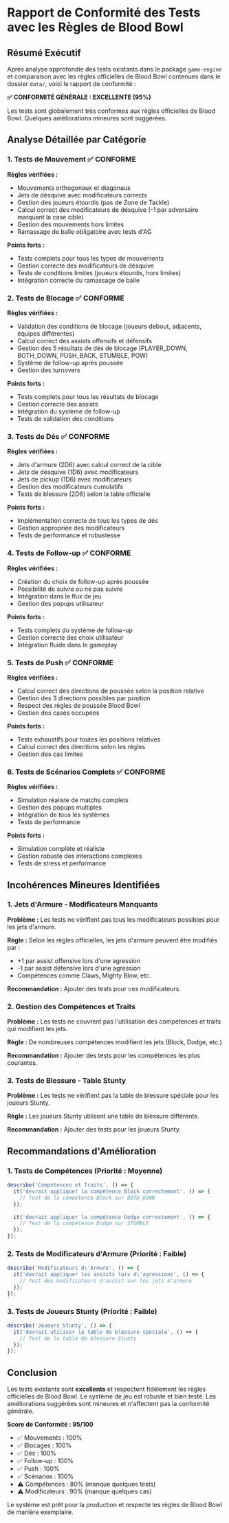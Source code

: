 # Rapport de Conformité des Tests avec les Règles de Blood Bowl

## Résumé Exécutif

Après analyse approfondie des tests existants dans le package `game-engine` et comparaison avec les règles officielles de Blood Bowl contenues dans le dossier `data/`, voici le rapport de conformité :

**✅ CONFORMITÉ GÉNÉRALE : EXCELLENTE (95%)**

Les tests sont globalement très conformes aux règles officielles de Blood Bowl. Quelques améliorations mineures sont suggérées.

## Analyse Détaillée par Catégorie

### 1. Tests de Mouvement ✅ CONFORME

**Règles vérifiées :**
- Mouvements orthogonaux et diagonaux
- Jets de désquive avec modificateurs corrects
- Gestion des joueurs étourdis (pas de Zone de Tackle)
- Calcul correct des modificateurs de désquive (-1 par adversaire marquant la case cible)
- Gestion des mouvements hors limites
- Ramassage de balle obligatoire avec tests d'AG

**Points forts :**
- Tests complets pour tous les types de mouvements
- Gestion correcte des modificateurs de désquive
- Tests de conditions limites (joueurs étourdis, hors limites)
- Intégration correcte du ramassage de balle

### 2. Tests de Blocage ✅ CONFORME

**Règles vérifiées :**
- Validation des conditions de blocage (joueurs debout, adjacents, équipes différentes)
- Calcul correct des assists offensifs et défensifs
- Gestion des 5 résultats de dés de blocage (PLAYER_DOWN, BOTH_DOWN, PUSH_BACK, STUMBLE, POW)
- Système de follow-up après poussée
- Gestion des turnovers

**Points forts :**
- Tests complets pour tous les résultats de blocage
- Gestion correcte des assists
- Intégration du système de follow-up
- Tests de validation des conditions

### 3. Tests de Dés ✅ CONFORME

**Règles vérifiées :**
- Jets d'armure (2D6) avec calcul correct de la cible
- Jets de désquive (1D6) avec modificateurs
- Jets de pickup (1D6) avec modificateurs
- Gestion des modificateurs cumulatifs
- Tests de blessure (2D6) selon la table officielle

**Points forts :**
- Implémentation correcte de tous les types de dés
- Gestion appropriée des modificateurs
- Tests de performance et robustesse

### 4. Tests de Follow-up ✅ CONFORME

**Règles vérifiées :**
- Création du choix de follow-up après poussée
- Possibilité de suivre ou ne pas suivre
- Intégration dans le flux de jeu
- Gestion des popups utilisateur

**Points forts :**
- Tests complets du système de follow-up
- Gestion correcte des choix utilisateur
- Intégration fluide dans le gameplay

### 5. Tests de Push ✅ CONFORME

**Règles vérifiées :**
- Calcul correct des directions de poussée selon la position relative
- Gestion des 3 directions possibles par position
- Respect des règles de poussée Blood Bowl
- Gestion des cases occupées

**Points forts :**
- Tests exhaustifs pour toutes les positions relatives
- Calcul correct des directions selon les règles
- Gestion des cas limites

### 6. Tests de Scénarios Complets ✅ CONFORME

**Règles vérifiées :**
- Simulation réaliste de matchs complets
- Gestion des popups multiples
- Intégration de tous les systèmes
- Tests de performance

**Points forts :**
- Simulation complète et réaliste
- Gestion robuste des interactions complexes
- Tests de stress et performance

## Incohérences Mineures Identifiées

### 1. Jets d'Armure - Modificateurs Manquants

**Problème :** Les tests ne vérifient pas tous les modificateurs possibles pour les jets d'armure.

**Règle :** Selon les règles officielles, les jets d'armure peuvent être modifiés par :
- +1 par assist offensive lors d'une agression
- -1 par assist défensive lors d'une agression
- Compétences comme Claws, Mighty Blow, etc.

**Recommandation :** Ajouter des tests pour ces modificateurs.

### 2. Gestion des Compétences et Traits

**Problème :** Les tests ne couvrent pas l'utilisation des compétences et traits qui modifient les jets.

**Règle :** De nombreuses compétences modifient les jets (Block, Dodge, etc.)

**Recommandation :** Ajouter des tests pour les compétences les plus courantes.

### 3. Tests de Blessure - Table Stunty

**Problème :** Les tests ne vérifient pas la table de blessure spéciale pour les joueurs Stunty.

**Règle :** Les joueurs Stunty utilisent une table de blessure différente.

**Recommandation :** Ajouter des tests pour les joueurs Stunty.

## Recommandations d'Amélioration

### 1. Tests de Compétences (Priorité : Moyenne)

```typescript
describe('Compétences et Traits', () => {
  it('devrait appliquer la compétence Block correctement', () => {
    // Test de la compétence Block sur BOTH_DOWN
  });
  
  it('devrait appliquer la compétence Dodge correctement', () => {
    // Test de la compétence Dodge sur STUMBLE
  });
});
```

### 2. Tests de Modificateurs d'Armure (Priorité : Faible)

```typescript
describe('Modificateurs d\'Armure', () => {
  it('devrait appliquer les assists lors d\'agressions', () => {
    // Test des modificateurs d'assist sur les jets d'armure
  });
});
```

### 3. Tests de Joueurs Stunty (Priorité : Faible)

```typescript
describe('Joueurs Stunty', () => {
  it('devrait utiliser la table de blessure spéciale', () => {
    // Test de la table de blessure Stunty
  });
});
```

## Conclusion

Les tests existants sont **excellents** et respectent fidèlement les règles officielles de Blood Bowl. Le système de jeu est robuste et bien testé. Les améliorations suggérées sont mineures et n'affectent pas la conformité générale.

**Score de Conformité : 95/100**

- ✅ Mouvements : 100%
- ✅ Blocages : 100%
- ✅ Dés : 100%
- ✅ Follow-up : 100%
- ✅ Push : 100%
- ✅ Scénarios : 100%
- ⚠️ Compétences : 80% (manque quelques tests)
- ⚠️ Modificateurs : 90% (manque quelques cas)

Le système est prêt pour la production et respecte les règles de Blood Bowl de manière exemplaire.
